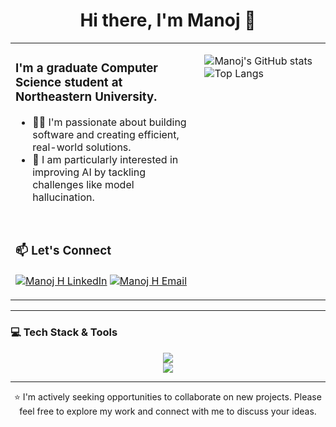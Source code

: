 <div align="center">
  <h1> Hi there, I'm Manoj 👋 </h1>
</div>

<table>
  <td valign="top" width="60%">

### I'm a graduate Computer Science student at Northeastern University.

- 👨‍💻 I'm passionate about building software and creating efficient, real-world solutions.
- 🤖 I am particularly interested in improving AI by tackling challenges like model hallucination.

<br>

### 📫 Let's Connect
<p align="left">
  <a href="https://www.linkedin.com/in/manoj-h-6953b5247/" target="blank"><img align="center" src="https://img.shields.io/badge/linkedin-%230077B5.svg?style=for-the-badge&logo=linkedin&logoColor=white" alt="Manoj H LinkedIn"/></a>
  <a href="mailto:harridoss.m@northeastern.edu" target="blank"><img align="center" src="https://img.shields.io/badge/Gmail-D14836?style=for-the-badge&logo=gmail&logoColor=white" alt="Manoj H Email"/></a>
</p>
  </td>
  <td valign="top" width="40%">

![Manoj's GitHub stats](https://github-readme-stats.vercel.app/api?username=Manojh23&show_icons=true&theme=tokyonight&rank_icon=github)
![Top Langs](https://github-readme-stats.vercel.app/api/top-langs/?username=Manojh23&layout=compact&theme=tokyonight)

  </td>
</table>

---

### 💻 Tech Stack & Tools

<p align="center">
  <a href="https://skillicons.dev">
    <img src="https://skillicons.dev/icons?i=cpp,python,react,flask,redis,docker,kubernetes,kafka" />
    <br>
    <img src="https://skillicons.dev/icons?i=git,linux,mongodb,mysql,postgresql,pytorch,tensorflow,numpy,pandas" />
  </a>
</p>

---

<p align="center">
⭐ I'm actively seeking opportunities to collaborate on new projects. Please feel free to explore my work and connect with me to discuss your ideas.
</p>

